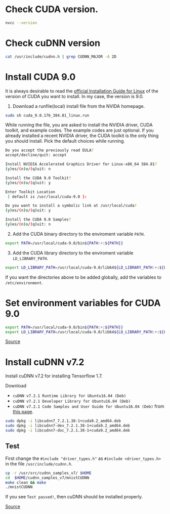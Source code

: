 # Check CUDA version.
```bash
nvcc --version
```
# Check cuDNN version
```bash
cat /usr/include/cudnn.h | grep CUDNN_MAJOR -A 2D
```
# Install CUDA 9.0
It is always desirable to read the [official Installation Guide for Linux](http://developer.download.nvidia.com/compute/cuda/9.0/Prod/docs/sidebar/CUDA_Installation_Guide_Linux.pdf) of the version of CUDA you want to install. In my case, the version is 9.0.

1. Download a runfile(local) install file from the NVIDA homepage.
```bash
sudo sh cuda_9.0.176_384.81_linux.run
```
While running the file, you are asked to install the NVIDIA driver, CUDA toolkit, and example codes. The example codes are just optional. If you already installed a recent NVIDIA driver, the CUDA toolkit is the only thing you should install. Pick the default choices while running.

```bash
Do you accept the previously read EULA?
accept/decline/quit: accept

Install NVIDIA Accelerated Graphics Driver for Linux-x86_64 384.81?
(y)es/(n)o/(q)uit: n

Install the CUDA 9.0 Toolkit?
(y)es/(n)o/(q)uit: y

Enter Toolkit Location
 [ default is /usr/local/cuda-9.0 ]:

Do you want to install a symbolic link at /usr/local/cuda?
(y)es/(n)o/(q)uit: y

Install the CUDA 9.0 Samples?
(y)es/(n)o/(q)uit: n

```

2. Add the CUDA binary directory to the enviroment variable `PATH`.
```bash
export PATH=/usr/local/cuda-9.0/bin${PATH:+:${PATH}}
```

3. Add the CUDA library directory to the enviroment variable `LD_LIBRARY_PATH`.
```bash
export LD_LIBRARY_PATH=/usr/local/cuda-9.0/lib64${LD_LIBRARY_PATH:+:${LD_LIBRARY_PATH}}
```

If you want the directories above to be added globally, add the variables to `/etc/environment`.

# Set environment variables for CUDA 9.0
```bash
export PATH=/usr/local/cuda-9.0/bin${PATH:+:${PATH}}
export LD_LIBRARY_PATH=/usr/local/cuda-9.0/lib64${LD_LIBRARY_PATH:+:${LD_LIBRARY_PATH}}
```
[Source](https://docs.nvidia.com/cuda/cuda-installation-guide-linux/index.html#post-installation-actions)

# Install cuDNN v7.2
Install cuDNN v7.2 for installing Tensorflow 1.7.

Download 
* `cuDNN v7.2.1 Runtime Library for Ubuntu16.04 (Deb)` 
* `cuDNN v7.2.1 Developer Library for Ubuntu16.04 (Deb)`
* `cuDNN v7.2.1 Code Samples and User Guide for Ubuntu16.04 (Deb)`
from [this page](https://developer.nvidia.com/cudnn).

```bash
sudo dpkg -i libcudnn7_7.2.1.38-1+cuda9.2_amd64.deb
sudo dpkg -i libcudnn7-dev_7.2.1.38-1+cuda9.2_amd64.deb
sudo dpkg -i libcudnn7-doc_7.2.1.38-1+cuda9.2_amd64.deb
```

## Test

First change the `#include "driver_types.h"` as `#include <driver_types.h>` in the file `/usr/include/cudnn.h`.

```bash
cp -r /usr/src/cudnn_samples_v7/ $HOME
cd  $HOME/cudnn_samples_v7/mnistCUDNN
make clean && make
./mnistCUDNN
```

If you see `Test passed!`, then cuDNN should be installed properly.

[Source](https://docs.nvidia.com/deeplearning/sdk/cudnn-install/index.html#install-linux)
